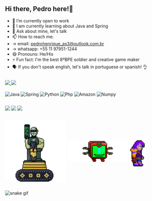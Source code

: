 ## Hi there, Pedro here!👋

<!--
Apresentação
-->

- 🔭 I’m currently open to work
- 🌱 I am currently learning about Java and Spring
- 💬 Ask about mine, let's talk
- 📫 How to reach me: 
-  -> email: pedrohenrique_as3@outlook.com.br
-  -> whatsapp: +55 11 97951-1244
- 😄 Pronouns: He/His
- ⚡ Fun fact: I'm the best 8ºBPE soldier and creative game maker
- 🗣️ If you don't speak english, let's talk in portuguese or spanish! 👌

##

<!--
Dados do git
-->

<a href="https://github.com/Hk7rp">
 <img height="180em" src="https://github-readme-stats.vercel.app/api?username=Hk7rp&show_icons=true&theme=merko&include_all_commits=true&count_private=true"/>
 <img height="180em" src="https://github-readme-stats.vercel.app/api/top-langs/?username=Hk7rp&layout=compact&langs_count=7&theme=merko"/>
</a>

<div style="display: inline_block"><br>
 <img align="center" alt="Java" height="50" width="50" src="https://cdn.jsdelivr.net/gh/devicons/devicon/icons/java/java-original.svg" /> 
 <img align="center" alt="Spring" height="50" width="50" src="https://cdn.jsdelivr.net/gh/devicons/devicon/icons/spring/spring-original-wordmark.svg" />
 <img align="center" alt="Python" height="50" width="50" src="https://cdn.jsdelivr.net/gh/devicons/devicon/icons/python/python-original.svg" />
 <img align="center" alt="Php" height="50" width="50" src="https://cdn.jsdelivr.net/gh/devicons/devicon/icons/php/php-original.svg" />
 <img align="center" alt="Amazon" height="50" width="50" src="https://cdn.jsdelivr.net/gh/devicons/devicon/icons/amazonwebservices/amazonwebservices-original.svg" />
 <img align="center" alt="Numpy" height="50" width="50" src="https://cdn.jsdelivr.net/gh/devicons/devicon/icons/numpy/numpy-original.svg" />

</div>

##

<!--
 Redes sociais
-->

<div> 
  <a href="https://www.linkedin.com/in/pedro-asantos" target="_blank"><img src="https://img.shields.io/badge/-LinkedIn-%230077B5?style=for-the-badge&logo=linkedin&logoColor=white" target="_blank"></a> 
 <a href="https://www.facebook.com/profile.php?id=100002261809570" target="_blank"><img src="https://img.shields.io/badge/Facebook-1877F2?style=for-the-badge&logo=facebook&logoColor=white" target="_blank"></a>
 <a href="https://www.instagram.com/hk7rpe/" target="_blank"><img src="https://img.shields.io/badge/Instagram-E4405F?style=for-the-badge&logo=instagram&logoColor=white" target="_blank"></a>
 
</div>

##

<!--
 Trabalhos
-->

<div>
 <img align="center" alt="Scannor" height="200" width="200" src="https://github.com/Hk7rp/Hk7rp/blob/main/scr/scannor.gif" /> 
 <img align="center" alt="Beround" height="70" width="200" src="https://github.com/Hk7rp/Hk7rp/blob/main/scr/beround.gif" /> 
 <img align="center" alt="Main" height="100" width="55" src="https://github.com/Hk7rp/Hk7rp/blob/main/scr/player.gif" /> 
</div>

##

![snake gif](https://github.com/Hk7rp/Hk7rp/blob/output/github-contribution-grid-snake.svg)
